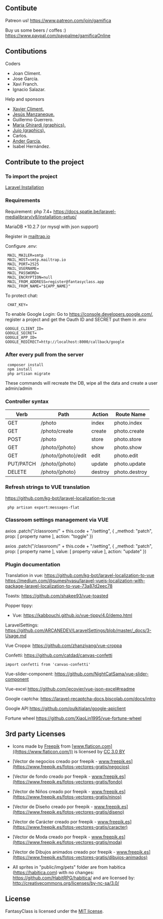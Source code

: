 ## Contibute

Patreon us!
https://www.patreon.com/join/gamifica

Buy us some beers / coffes :)
https://www.paypal.com/paypalme/gamificaOnline


## Contibutions

Coders
- Joan Climent.
- Jose García.
- Xavi Franch.
- Ignacio Salazar.  

Help and sponsors
- [Xavier Climent.](https://twitter.com/xavier_climent) 
- [Jesús Manzaneque.](https://twitter.com/manzanequejesus) 
- Guillermo Guerrero. 
- [Maria Ghirardi (graphics).](http://leideedimari.com/)  
- [Jujo (graphics).](https://twitter.com/soyjujo_juanjo) 
- Carlos.
- [Ander García.](https://aprendecoreano.com/) 
- Isabel Hernández.

## Contribute to the project
### To import the project

[Laravel Installation](https://laravel.com/docs/7.x/installation)

### Requirements

Requirement: php 7.4+
https://docs.spatie.be/laravel-medialibrary/v8/installation-setup/

MariaDB +10.2.7 (or mysql with json support)

Register in [mailtrap.io](https://mailtrap.io)

Configure .env:
``` 
 MAIL_MAILER=smtp
 MAIL_HOST=smtp.mailtrap.io
 MAIL_PORT=2525
 MAIL_USERNAME=
 MAIL_PASSWORD=
 MAIL_ENCRYPTION=null
 MAIL_FROM_ADDRESS=register@fantasyclass.app
 MAIL_FROM_NAME="${APP_NAME}"
```

To protect chat:
```
 CHAT_KEY=
```

To enable Google Login:
Go to https://console.developers.google.com/, register a project and get the Oauth ID and SECRET put them in .env

```
GOOGLE_CLIENT_ID=
GOOGLE_SECRET=
GOOGLE_APP_ID=
GOOGLE_REDIRECT=http://localhost:8000/callback/google
```

### After every pull from the server
```
 composer install
 npm install
 php artisan migrate
```
These commands will recreate the DB, wipe all the data and create a user admin/admin

### Controller syntax

| Verb      | Path                | Action  | Route Name    |
|-----------|---------------------|---------|---------------|
| GET       | /photo              | index   | photo.index   |
| GET       | /photo/create       | create  | photo.create  |
| POST      | /photo              | store   | photo.store   |
| GET       | /photo/{photo}      | show    | photo.show    |
| GET       | /photo/{photo}/edit | edit    | photo.edit    |
| PUT/PATCH | /photo/{photo}      | update  | photo.update  |
| DELETE    | /photo/{photo}      | destroy | photo.destroy |

### Refresh strings to VUE translation

https://github.com/kg-bot/laravel-localization-to-vue

```
 php artisan export:messages-flat
```

### Classroom settings management via VUE

 axios
    .patch("/classroom/" + this.code + "/setting", {
        _method: "patch",
        prop: [ property name ],
        action: "toggle"
    })

axios
    .patch("/classroom/" + this.code + "/setting", {
        _method: "patch",
        prop: [ property name ],
        value: [ property value ],
        action: "update"
    })

### Plugin documentation

Translation in vue:
https://github.com/kg-bot/laravel-localization-to-vue
https://medium.com/@sumeshvasu/laravel-vuejs-localization-with-package-laravel-localization-to-vue-73a87d2eec78

Toasts:
https://github.com/shakee93/vue-toasted

Popper tippy:
 - Vue: https://kabbouchi.github.io/vue-tippy/4.0/demo.html

 LaravelSettings:
 https://github.com/ARCANEDEV/LaravelSettings/blob/master/_docs/3-Usage.md

 Vue Croppa:
 https://github.com/zhanziyang/vue-croppa

 Confetti:
 https://github.com/catdad/canvas-confetti
 
 ```
 import confetti from 'canvas-confetti'
 ```

 Vue-slider-component:
 https://github.com/NightCatSama/vue-slider-component

 Vue-excel
 https://github.com/jecovier/vue-json-excel#readme

 Google captcha:
 https://laravel-recaptcha-docs.biscolab.com/docs/intro

 Google API
 https://github.com/pulkitjalan/google-apiclient

 Fortune wheel
 https://github.com/XiaoLin1995/vue-fortune-wheel

## 3rd party Licenses

- Icons made by [Freepik](http://www.freepik.com/) from [www.flaticon.com]((https://www.flaticon.com/)) is licensed by [CC 3.0 BY](http://creativecommons.org/licenses/by/3.0/)
- [Vector de negocios creado por freepik - www.freepik.es](https://www.freepik.es/fotos-vectores-gratis/negocios)
- [Vector de fondo creado por freepik - www.freepik.es](https://www.freepik.es/fotos-vectores-gratis/fondo)
- [Vector de Niños creado por freepik - www.freepik.es](https://www.freepik.es/fotos-vectores-gratis/ninos)
- [Vector de Diseño creado por freepik - www.freepik.es](https://www.freepik.es/fotos-vectores-gratis/diseno)
- [Vector de Carácter creado por freepik - www.freepik.es](https://www.freepik.es/fotos-vectores-gratis/caracter)
- [Vector de Moda creado por freepik - www.freepik.es](https://www.freepik.es/fotos-vectores-gratis/moda)
- [Vector de Dibujos animados creado por freepik - www.freepik.es](https://www.freepik.es/fotos-vectores-gratis/dibujos-animados)

- All sprites in "public/img/pets" folder are from habitica (https://habitica.com) with no changes:
https://github.com/HabitRPG/habitica/ and are licensed by: http://creativecommons.org/licenses/by-nc-sa/3.0/

## License

FantasyClass is licensed under the [MIT license](https://opensource.org/licenses/MIT).
